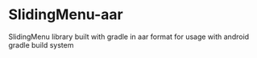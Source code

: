 SlidingMenu-aar
===============

SlidingMenu library built with gradle in aar format for usage with android gradle build system
